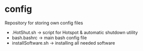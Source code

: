 # config
Repository for storing own config files

  * .HotShut.sh -> script for Hotspot & automatic shutdown utility
  * bash.bashrc -> main bash config file
  * installSoftware.sh -> installing all needed software
